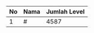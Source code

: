 | No | Nama            | Jumlah Level |
|----|-----------------|--------------|
| 1  | #    |    4587        |
